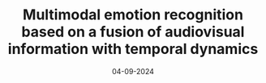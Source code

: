 ---
title: "Multimodal emotion recognition based on a fusion of audiovisual information with temporal dynamics"
collection: publications
category: manuscripts
permalink: /publication/2024-Multimodal-Emotion-Recognition-Temporal-Dynamics
date: 04-09-2024
venue: 'Multimedia Tools and Applications'
paperurl: 'https://jisalascaceres.github.io\files\Publications\Multimodal_emotion_recognition_based_on_a_fusion_of_audiovisual_information_with_temporal_dynamics.pdf'
link: 'https://doi.org/10.1007/s11042-024-20227-6'
githuburl: 'https://github.com/jisalascaceres/Multimodal-emotion-recognition-based-on-a-fusion-of-audiovisual-information-with-temporal-dynamics'
---